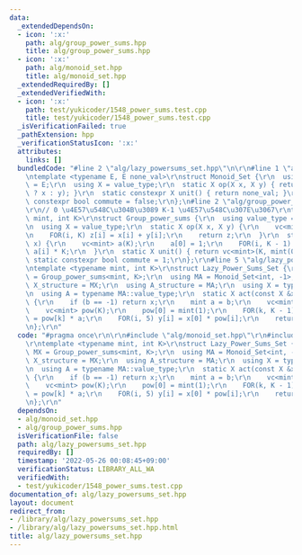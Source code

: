 ```yaml
---
data:
  _extendedDependsOn:
  - icon: ':x:'
    path: alg/group_power_sums.hpp
    title: alg/group_power_sums.hpp
  - icon: ':x:'
    path: alg/monoid_set.hpp
    title: alg/monoid_set.hpp
  _extendedRequiredBy: []
  _extendedVerifiedWith:
  - icon: ':x:'
    path: test/yukicoder/1548_power_sums.test.cpp
    title: test/yukicoder/1548_power_sums.test.cpp
  _isVerificationFailed: true
  _pathExtension: hpp
  _verificationStatusIcon: ':x:'
  attributes:
    links: []
  bundledCode: "#line 2 \"alg/lazy_powersums_set.hpp\"\n\r\n#line 1 \"alg/monoid_set.hpp\"\
    \ntemplate <typename E, E none_val>\r\nstruct Monoid_Set {\r\n  using value_type\
    \ = E;\r\n  using X = value_type;\r\n  static X op(X x, X y) { return (y == none_val\
    \ ? x : y); }\r\n  static constexpr X unit() { return none_val; }\r\n  static\
    \ constexpr bool commute = false;\r\n};\n#line 2 \"alg/group_power_sums.hpp\"\n\
    \r\n// 0 \u4E57\u548C\u304B\u3089 K-1 \u4E57\u548C\u307E\u3067\r\ntemplate <typename\
    \ mint, int K>\r\nstruct Group_power_sums {\r\n  using value_type = vc<mint>;\r\
    \n  using X = value_type;\r\n  static X op(X x, X y) {\r\n    vc<mint> z(K);\r\
    \n    FOR(i, K) z[i] = x[i] + y[i];\r\n    return z;\r\n  }\r\n  static X from_element(mint\
    \ x) {\r\n    vc<mint> a(K);\r\n    a[0] = 1;\r\n    FOR(i, K - 1) a[i + 1] =\
    \ a[i] * K;\r\n  }\r\n  static X unit() { return vc<mint>(K, mint(0)); }\r\n \
    \ static constexpr bool commute = 1;\r\n};\r\n#line 5 \"alg/lazy_powersums_set.hpp\"\
    \ntemplate <typename mint, int K>\r\nstruct Lazy_Power_Sums_Set {\r\n  using MX\
    \ = Group_power_sums<mint, K>;\r\n  using MA = Monoid_Set<int, -1>;\r\n  using\
    \ X_structure = MX;\r\n  using A_structure = MA;\r\n  using X = typename MX::value_type;\r\
    \n  using A = typename MA::value_type;\r\n  static X act(const X &x, const A &b)\
    \ {\r\n    if (b == -1) return x;\r\n    mint a = b;\r\n    vc<mint> y(K);\r\n\
    \    vc<mint> pow(K);\r\n    pow[0] = mint(1);\r\n    FOR(k, K - 1) pow[k + 1]\
    \ = pow[k] * a;\r\n    FOR(i, 5) y[i] = x[0] * pow[i];\r\n    return y;\r\n  }\r\
    \n};\r\n"
  code: "#pragma once\r\n\r\n#include \"alg/monoid_set.hpp\"\r\n#include \"alg/group_power_sums.hpp\"\
    \r\ntemplate <typename mint, int K>\r\nstruct Lazy_Power_Sums_Set {\r\n  using\
    \ MX = Group_power_sums<mint, K>;\r\n  using MA = Monoid_Set<int, -1>;\r\n  using\
    \ X_structure = MX;\r\n  using A_structure = MA;\r\n  using X = typename MX::value_type;\r\
    \n  using A = typename MA::value_type;\r\n  static X act(const X &x, const A &b)\
    \ {\r\n    if (b == -1) return x;\r\n    mint a = b;\r\n    vc<mint> y(K);\r\n\
    \    vc<mint> pow(K);\r\n    pow[0] = mint(1);\r\n    FOR(k, K - 1) pow[k + 1]\
    \ = pow[k] * a;\r\n    FOR(i, 5) y[i] = x[0] * pow[i];\r\n    return y;\r\n  }\r\
    \n};\r\n"
  dependsOn:
  - alg/monoid_set.hpp
  - alg/group_power_sums.hpp
  isVerificationFile: false
  path: alg/lazy_powersums_set.hpp
  requiredBy: []
  timestamp: '2022-05-26 00:08:45+09:00'
  verificationStatus: LIBRARY_ALL_WA
  verifiedWith:
  - test/yukicoder/1548_power_sums.test.cpp
documentation_of: alg/lazy_powersums_set.hpp
layout: document
redirect_from:
- /library/alg/lazy_powersums_set.hpp
- /library/alg/lazy_powersums_set.hpp.html
title: alg/lazy_powersums_set.hpp
---
```

